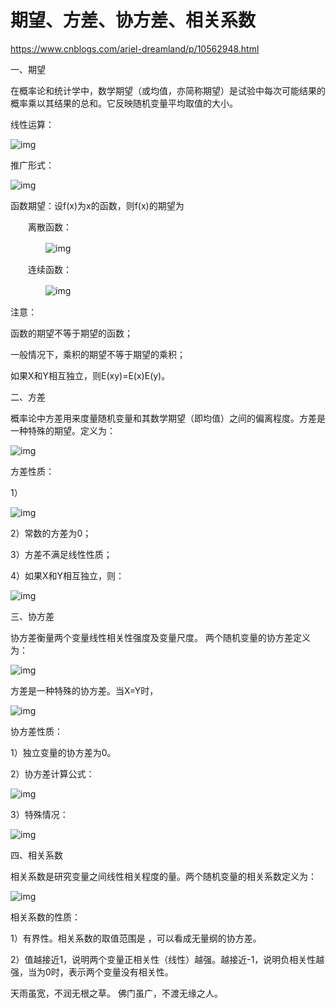 # 期望、方差、协方差、相关系数



https://www.cnblogs.com/ariel-dreamland/p/10562948.html

一、期望

在概率论和统计学中，数学期望（或均值，亦简称期望）是试验中每次可能结果的概率乘以其结果的总和。它反映随机变量平均取值的大小。

线性运算：

![img](https://img2018.cnblogs.com/blog/1294992/201903/1294992-20190320090941812-395110651.png)

推广形式：

![img](https://img2018.cnblogs.com/blog/1294992/201903/1294992-20190320091002447-1683649989.png)

函数期望：设f(x)为x的函数，则f(x)的期望为

　　离散函数：

　　　　![img](https://img2018.cnblogs.com/blog/1294992/201903/1294992-20190320091139741-1488548395.png)

　　连续函数：

　　　　![img](https://img2018.cnblogs.com/blog/1294992/201903/1294992-20190320091213465-1871598533.png)

注意：

函数的期望不等于期望的函数；

一般情况下，乘积的期望不等于期望的乘积；

如果X和Y相互独立，则E(xy)=E(x)E(y)。

二、方差

概率论中方差用来度量随机变量和其数学期望（即均值）之间的偏离程度。方差是一种特殊的期望。定义为：

![img](https://img2018.cnblogs.com/blog/1294992/201903/1294992-20190320091423657-874317402.png)

方差性质：

1）

![img](https://img2018.cnblogs.com/blog/1294992/201903/1294992-20190320091530777-1067192540.png)

2）常数的方差为0；

3）方差不满足线性性质；

4）如果X和Y相互独立，则：

![img](https://img2018.cnblogs.com/blog/1294992/201903/1294992-20190320091750891-1567383542.png)

三、协方差

协方差衡量两个变量线性相关性强度及变量尺度。 两个随机变量的协方差定义为：

![img](https://img2018.cnblogs.com/blog/1294992/201903/1294992-20190320093746979-1488154516.png)

方差是一种特殊的协方差。当X=Y时，

![img](https://img2018.cnblogs.com/blog/1294992/201903/1294992-20190320094005515-1489870945.png)

协方差性质：

1）独立变量的协方差为0。

2）协方差计算公式：

![img](https://img2018.cnblogs.com/blog/1294992/201903/1294992-20190320094117016-1297103155.png)

3）特殊情况：

![img](https://img2018.cnblogs.com/blog/1294992/201903/1294992-20190320094131284-1075702321.png)

四、相关系数

相关系数是研究变量之间线性相关程度的量。两个随机变量的相关系数定义为：

![img](https://img2018.cnblogs.com/blog/1294992/201903/1294992-20190320094216210-391773008.png)

相关系数的性质：

1）有界性。相关系数的取值范围是 ，可以看成无量纲的协方差。

2）值越接近1，说明两个变量正相关性（线性）越强。越接近-1，说明负相关性越强，当为0时，表示两个变量没有相关性。

天雨虽宽，不润无根之草。 佛门虽广，不渡无缘之人。